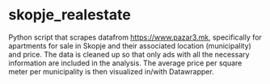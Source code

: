 # skopje_realestate

Python script that scrapes datafrom https://www.pazar3.mk, specifically for apartments for sale in Skopje and their associated location (municipality) and price. The data is cleaned up so that only ads with all the necessary information are included in the analysis. The average price per square meter per municipality is then visualized in/with Datawrapper.
